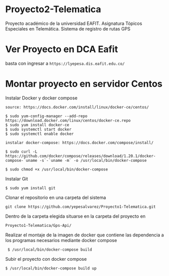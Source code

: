 # Proyecto2-Telematica
Proyecto académico de la universidad EAFIT. Asignatura Tópicos Especiales en Telemática. Sistema de registro de rutas GPS

# Ver Proyecto en DCA Eafit
basta con ingresar a 
``` https://lyepesa.dis.eafit.edu.co/ ```

# Montar proyecto en servidor Centos
Instalar Docker y docker compose
```
source: https://docs.docker.com/install/linux/docker-ce/centos/

$ sudo yum-config-manager --add-repo https://download.docker.com/linux/centos/docker-ce.repo
$ sudo yum install docker-ce
$ sudo systemctl start docker
$ sudo systemctl enable docker

instalar docker-compose: https://docs.docker.com/compose/install/

$ sudo curl -L https://github.com/docker/compose/releases/download/1.20.1/docker-compose-`uname -s`-`uname -m` -o /usr/local/bin/docker-compose

$ sudo chmod +x /usr/local/bin/docker-compose
```
Instalar Git 
```
$ sudo yum install git
```
Clonar el repositorio en una carpeta del sistema
```
git clone https://github.com/yepesalvarez/Proyecto1-Telematica.git
```
Dentro de la carpeta elegida situarse en la carpeta del proyecto en
```
Proyecto1-Telematica/Gps-Api/
```
Realizar el montaje de la imagen de docker que contiene las dependencia a los programas necesarios mediante docker compose
```
 $ /usr/local/bin/docker-compose build
 ```
 Subir el proyecto con docker compose
 ```
 $ /usr/local/bin/docker-compose build up
 ```
